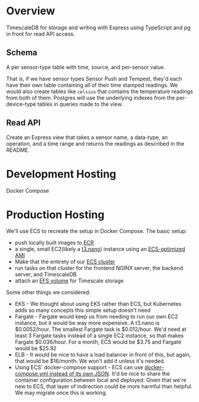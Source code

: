 # Overview

TimescaleDB for storage and writing with Express using TypeScript and pg in front for read API access.

## Schema

A per sensor-type table with time, source, and per-sensor value.

That is, if we have sensor types Sensor Push and Tempest, they'd each have their own table containing all of their time stamped readings. We would also create tables like `celsius` that contains the temperature readings from both of them. Postgres will use the underlying indexes from the per-device-type tables in queries made to the view.

## Read API

Create an Express view that takes a sensor name, a data-type, an operation, and a time range and returns the readings as described in the README.

# Development Hosting

Docker Compose

# Production Hosting

We'll use ECS to recreate the setup in Docker Compose. The basic setup:

- push locally built images to [ECR](https://aws.amazon.com/ecr/)
- a single, small EC2(likely a [t3.nano](https://aws.amazon.com/ec2/pricing/on-demand/)) instance using an [ECS-optimized AMI](https://docs.aws.amazon.com/AmazonECS/latest/developerguide/ecs-optimized_AMI.html)
- Make that the entirety of our [ECS cluster](https://docs.aws.amazon.com/AmazonECS/latest/developerguide/clusters.html)
- run tasks on that cluster for the frontend NGINX server, the backend server, and TimescaleDB
- attach an [EFS volume](https://docs.aws.amazon.com/AmazonECS/latest/developerguide/efs-volumes.html) for Timescale storage

Some other things we considered:

- EKS - We thought about using EKS rather than ECS, but Kubernetes adds so many concepts this simple setup doesn't need
- Fargate - Fargate would keep us from needing to run our own EC2 instance, but it would be way more expensive. A t3.nano is $0.0052/hour. The smallest Fargate task is $0.012/hour. We'd need at least 3 Fargate tasks instead of a single EC2 instance, so that makes Fargate $0.036/hour. For a month, ECS would be $3.75 and Fargate would be $25.92
- ELB - It would be nice to have a load balancer in front of this, but again, that would be $16/month. We won't add it unless it's needed.
- Using ECS' docker-compose support - ECS can use [docker-compose.yml instead of its own JSON](https://docs.aws.amazon.com/AmazonECS/latest/developerguide/cmd-ecs-cli-compose-parameters.html). It'd be nice to share the container configuration between local and deployed. Given that we're new to ECS, that layer of indirection could be more harmful than helpful. We may migrate once this is working.
